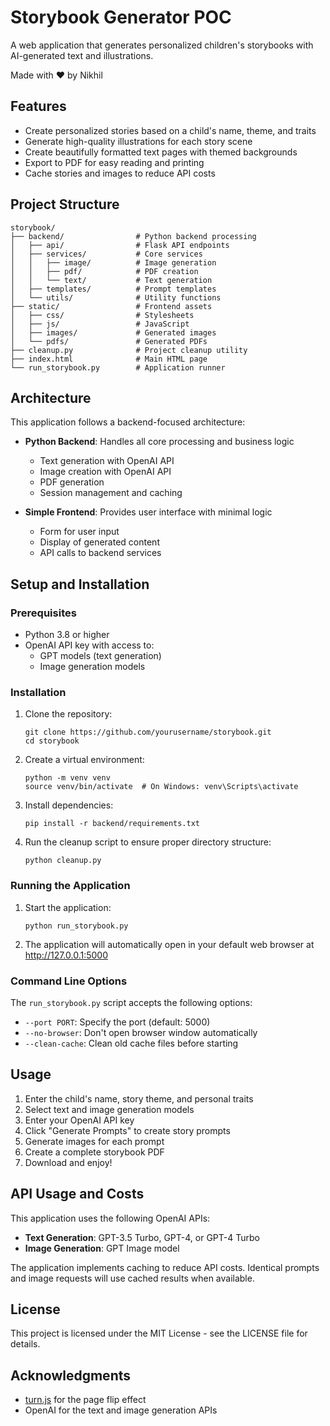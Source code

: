 # Storybook Generator POC

A web application that generates personalized children's storybooks with AI-generated text and illustrations.

Made with ❤️ by Nikhil

## Features

- Create personalized stories based on a child's name, theme, and traits
- Generate high-quality illustrations for each story scene
- Create beautifully formatted text pages with themed backgrounds
- Export to PDF for easy reading and printing
- Cache stories and images to reduce API costs

## Project Structure

```
storybook/
├── backend/                # Python backend processing
│   ├── api/                # Flask API endpoints
│   ├── services/           # Core services
│   │   ├── image/          # Image generation
│   │   ├── pdf/            # PDF creation
│   │   └── text/           # Text generation
│   ├── templates/          # Prompt templates
│   └── utils/              # Utility functions
├── static/                 # Frontend assets
│   ├── css/                # Stylesheets
│   ├── js/                 # JavaScript
│   ├── images/             # Generated images
│   └── pdfs/               # Generated PDFs
├── cleanup.py              # Project cleanup utility
├── index.html              # Main HTML page
└── run_storybook.py        # Application runner
```

## Architecture

This application follows a backend-focused architecture:

- **Python Backend**: Handles all core processing and business logic
  - Text generation with OpenAI API
  - Image creation with OpenAI API
  - PDF generation
  - Session management and caching

- **Simple Frontend**: Provides user interface with minimal logic
  - Form for user input
  - Display of generated content
  - API calls to backend services

## Setup and Installation

### Prerequisites

- Python 3.8 or higher
- OpenAI API key with access to:
  - GPT models (text generation)
  - Image generation models

### Installation

1. Clone the repository:
   ```
   git clone https://github.com/yourusername/storybook.git
   cd storybook
   ```

2. Create a virtual environment:
   ```
   python -m venv venv
   source venv/bin/activate  # On Windows: venv\Scripts\activate
   ```

3. Install dependencies:
   ```
   pip install -r backend/requirements.txt
   ```

4. Run the cleanup script to ensure proper directory structure:
   ```
   python cleanup.py
   ```

### Running the Application

1. Start the application:
   ```
   python run_storybook.py
   ```

2. The application will automatically open in your default web browser at http://127.0.0.1:5000

### Command Line Options

The `run_storybook.py` script accepts the following options:

- `--port PORT`: Specify the port (default: 5000)
- `--no-browser`: Don't open browser window automatically
- `--clean-cache`: Clean old cache files before starting

## Usage

1. Enter the child's name, story theme, and personal traits
2. Select text and image generation models
3. Enter your OpenAI API key
4. Click "Generate Prompts" to create story prompts
5. Generate images for each prompt
6. Create a complete storybook PDF
7. Download and enjoy!

## API Usage and Costs

This application uses the following OpenAI APIs:

- **Text Generation**: GPT-3.5 Turbo, GPT-4, or GPT-4 Turbo
- **Image Generation**: GPT Image model

The application implements caching to reduce API costs. Identical prompts and image requests will use cached results when available.

## License

This project is licensed under the MIT License - see the LICENSE file for details.

## Acknowledgments

- [turn.js](http://www.turnjs.com/) for the page flip effect
- OpenAI for the text and image generation APIs
